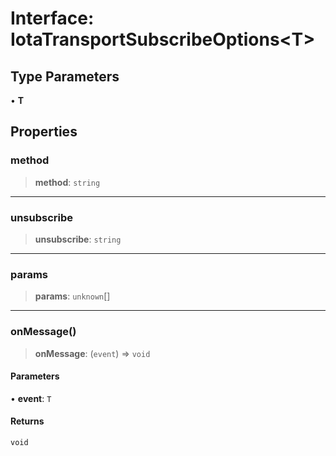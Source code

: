 # Interface: IotaTransportSubscribeOptions\<T\>

## Type Parameters

• **T**

## Properties

### method

> **method**: `string`

---

### unsubscribe

> **unsubscribe**: `string`

---

### params

> **params**: `unknown`[]

---

### onMessage()

> **onMessage**: (`event`) => `void`

#### Parameters

• **event**: `T`

#### Returns

`void`
